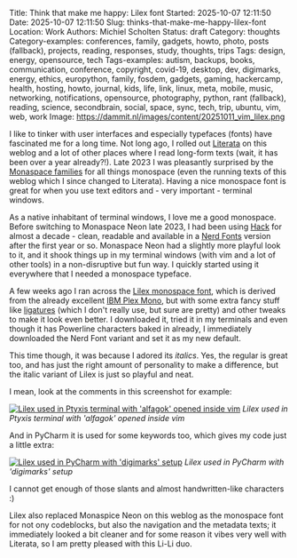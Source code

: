 Title: Think that make me happy: Lilex font
Started: 2025-10-07 12:11:50
Date: 2025-10-07 12:11:50
Slug: thinks-that-make-me-happy-lilex-font
Location: Work
Authors: Michiel Scholten
Status: draft
Category: thoughts
Category-examples: conferences, family, gadgets, howto, photo, posts (fallback), projects, reading, responses, study, thoughts, trips
Tags: design, energy, opensource, tech
Tags-examples: autism, backups, books, communication, conference, copyright, covid-19, desktop, dev, digimarks, energy, ethics, europython, family, fosdem, gadgets, gaming, hackercamp, health, hosting, howto, journal, kids, life, link, linux, meta, mobile, music, networking, notifications, opensource, photography, python, rant (fallback), reading, science, secondbrain, social, space, sync, tech, trip, ubuntu, vim, web, work
Image: https://dammit.nl/images/content/20251011_vim_lilex.png

I like to tinker with user interfaces and especially typefaces (fonts) have fascinated me for a long time. Not long ago, I rolled out [Literata]({filename}../posts/literata.md) on this weblog and a lot of other places where I read long-form texts (wait, it has been over a year already?!). Late 2023 I was pleasantly surprised by the [Monaspace families]({filename}../posts/monaspaced.md) for all things monospace (even the running texts of this weblog which I since changed to Literata). Having a nice monospace font is great for when you use text editors and - very important - terminal windows.

As a native inhabitant of terminal windows, I love me a good monospace. Before switching to Monaspace Neon late 2023, I had been using [Hack](https://github.com/source-foundry/Hack) for almost a decade - clean, readable and available in a [Nerd Fonts](https://www.nerdfonts.com/) version after the first year or so. Monaspace Neon had a slightly more playful look to it, and it shook things up in my terminal windows (with vim and a lot of other tools) in a non-disruptive but fun way. I quickly started using it everywhere that I needed a monospace typeface.

A few weeks ago I ran across the [Lilex monospace font](https://lilex.myrt.co/), which is derived from the already excellent [IBM Plex Mono](https://github.com/IBM/plex), but with some extra fancy stuff like [ligatures](https://en.wikipedia.org/wiki/Ligature_(writing)) (which I don't really use, but sure are pretty) and other tweaks to make it look even better. I downloaded it, tried it in my terminals and even though it has Powerline characters baked in already, I immediately downloaded the Nerd Font variant and set it as my new default.

This time though, it was because I adored its *italics*. Yes, the regular is great too, and has just the right amount of personality to make a difference, but the italic variant of Lilex is just so playful and neat.

I mean, look at the comments in this screenshot for example:

[![Lilex used in Ptyxis terminal with 'alfagok' opened inside vim](https://dammit.nl/images/content/20251011_vim_lilex.png)](https://dammit.nl/images/content/20251011_vim_lilex.png)
_Lilex used in Ptyxis terminal with 'alfagok' opened inside vim_

And in PyCharm it is used for some keywords too, which gives my code just a little extra:

[![Lilex used in PyCharm with 'digimarks' setup](https://dammit.nl/images/content/20251012_pycharm_snippet_digimarks_lilex_font.png)](https://dammit.nl/images/content/20251012_pycharm_snippet_digimarks_lilex_font.png)
_Lilex used in PyCharm with 'digimarks' setup_

I cannot get enough of those slants and almost handwritten-like characters :)

Lilex also replaced Monaspice Neon on this weblog as the monospace font for not ony codeblocks, but also the navigation and the metadata texts; it immediately looked a bit cleaner and for some reason it vibes very well with Literata, so I am pretty pleased with this Li-Li duo.
